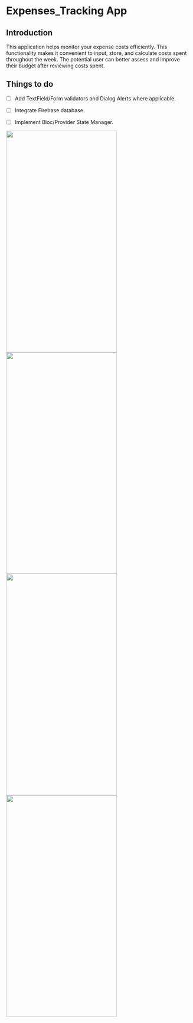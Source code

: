 # Expenses_Tracking App


## Introduction

This application helps monitor your expense costs efficiently. This functionality makes it convenient to input, store, and calculate costs spent throughout the week. The potential user can better assess and improve their budget after reviewing costs spent.


## Things to do
- [ ] Add TextField/Form validators and Dialog Alerts where applicable.
- [ ] Integrate Firebase database.
- [ ] Implement Bloc/Provider State Manager. 



<img src="https://user-images.githubusercontent.com/12699008/99632343-0dd4f880-2a0b-11eb-9cb8-518940416cad.png" width="300" height="600" />   <img src="https://user-images.githubusercontent.com/12699008/99632352-11687f80-2a0b-11eb-9b11-00bcb3c98386.png" width="300" height="600" />   <img src="https://user-images.githubusercontent.com/12699008/99632353-13324300-2a0b-11eb-802a-d134701dec3f.png" width="300" height="600"  />  <img src="https://user-images.githubusercontent.com/12699008/99632361-162d3380-2a0b-11eb-835f-8538aeda0f50.png" width="300" height="600"  />

